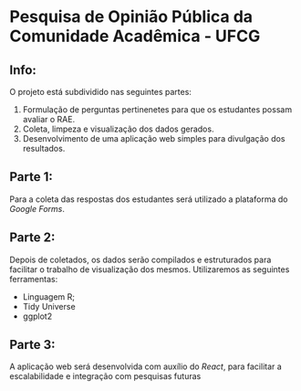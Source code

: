 # Pesquisa de Opinião Pública da Comunidade Acadêmica - UFCG
## Info:
O projeto está subdividido nas seguintes partes:
1. Formulação de perguntas pertinenetes para que os estudantes possam avaliar o RAE.
2. Coleta, limpeza e visualização dos dados gerados.
3. Desenvolvimento de uma aplicação web simples para divulgação dos resultados.

## Parte 1:
Para a coleta das respostas dos estudantes será utilizado a plataforma do *Google Forms*.

## Parte 2:
Depois de coletados, os dados serão compilados e estruturados para facilitar o trabalho de visualização dos mesmos. Utilizaremos as seguintes ferramentas:
* Linguagem R;
* Tidy Universe
* ggplot2

## Parte 3:
A aplicação web será desenvolvida com auxílio do *React*, para facilitar a escalabilidade e integração com pesquisas futuras
